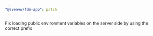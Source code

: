 ```yaml
---
"@svenvw/fdm-app": patch
---
```


Fix loading public environment variables on the server side by using the correct prefix
